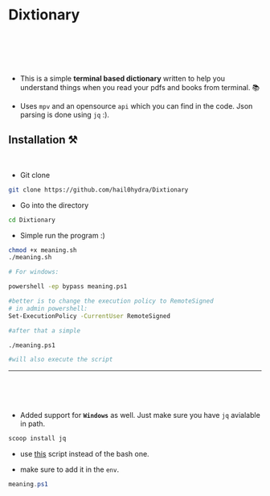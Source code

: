 # Dixtionary

<br>
<br>


<br>
<br>

- This is a simple __terminal based dictionary__ written to help you understand things when you read your pdfs and books from terminal. 📚

- Uses `mpv` and an opensource `api` which you can find in the code. Json parsing is done using `jq` :).



## Installation ⚒

<br>

- Git clone

```bash
git clone https://github.com/hail0hydra/Dixtionary
```

- Go into the directory

```bash
cd Dixtionary
```

- Simple run the program :)

```bash
chmod +x meaning.sh
./meaning.sh 

# For windows:

powershell -ep bypass meaning.ps1

#better is to change the execution policy to RemoteSigned
# in admin powershell:
Set-ExecutionPolicy -CurrentUser RemoteSigned

#after that a simple

./meaning.ps1 

#will also execute the script
```

---

<br>
<br>
<br>

- Added support for __`Windows`__ as well. Just make sure you have `jq` avialable in path.

```powershell
scoop install jq
```

- use [this](./meaning.ps1) script instead of the bash one.

- make sure to add it in the `env`.

```powershell
meaning.ps1
```
